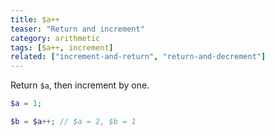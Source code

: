 ```yaml
---
title: $a++
teaser: "Return and increment"
category: arithmetic
tags: [$a++, increment]
related: ["increment-and-return", "return-and-decrement"]
---
```


Return `$a`, then increment by one.

```php
$a = 1;

$b = $a++; // $a = 2, $b = 1
```
